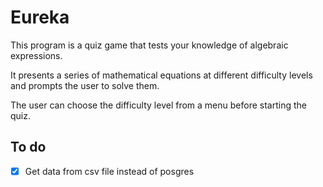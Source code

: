 # Eureka

This program is a quiz game that tests your knowledge of algebraic expressions.

It presents a series of mathematical equations at different difficulty levels and prompts the user to solve them.

The user can choose the difficulty level from a menu before starting the quiz.


## To do

- [x] Get data from csv file instead of posgres

